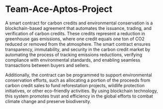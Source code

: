 # Team-Ace-Aptos-Project
A smart contract for carbon credits and environmental conservation is a blockchain-based agreement that automates the issuance, trading, and verification of carbon credits. These credits represent a reduction in greenhouse gas emissions, where one credit equals one ton of CO2 reduced or removed from the atmosphere. The smart contract ensures transparency, immutability, and security in the carbon credit market by automating the process of tracking emissions reductions, verifying compliance with environmental standards, and enabling seamless transactions between buyers and sellers.

Additionally, the contract can be programmed to support environmental conservation efforts, such as allocating a portion of the proceeds from carbon credit sales to fund reforestation projects, wildlife protection initiatives, or other eco-friendly activities. By using blockchain technology, this system promotes trust and efficiency in the global efforts to combat climate change and preserve biodiversity.
